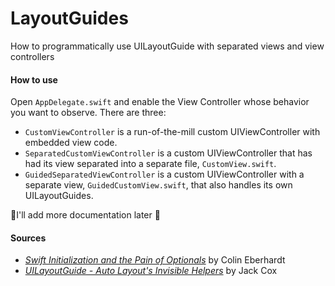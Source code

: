 # LayoutGuides

How to programmatically use UILayoutGuide with separated views and view controllers

#### How to use

Open `AppDelegate.swift` and enable the View Controller whose behavior you want to observe. There are three:

* `CustomViewController` is a run-of-the-mill custom UIViewController with embedded view code.
* `SeparatedCustomViewController` is a custom UIViewController that has had its view separated into a separate file, `CustomView.swift`.
* `GuidedSeparatedViewController` is a custom UIViewController with a separate view, `GuidedCustomView.swift`, that also handles its own UILayoutGuides.

🌟I'll add more documentation later 🌟

#### Sources

* [_Swift Initialization and the Pain of Optionals_](http://blog.scottlogic.com/2014/11/20/swift-initialisation.html) by Colin Eberhardt
* [_UILayoutGuide - Auto Layout's Invisible Helpers_](https://www.captechconsulting.com/blogs/uilayoutguide--auto-layouts-invisible-helpers) by Jack Cox
